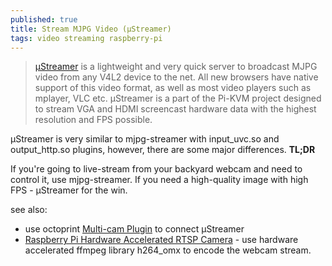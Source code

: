 ```yaml
---
published: true
title: Stream MJPG Video (µStreamer)
tags: video streaming raspberry-pi
---
```

> [µStreamer](https://github.com/pikvm/ustreamer) is a lightweight and very quick server to broadcast MJPG video from any V4L2 device to the net. All new browsers have native support of this video format, as well as most video players such as mplayer, VLC etc. µStreamer is a part of the Pi-KVM project designed to stream VGA and HDMI screencast hardware data with the highest resolution and FPS possible.

µStreamer is very similar to mjpg-streamer with input_uvc.so and output_http.so plugins, however, there are some major differences. **TL;DR**

If you're going to live-stream from your backyard webcam and need to control it, use mjpg-streamer. If you need a high-quality image with high FPS - µStreamer for the win.

see also:
- use octoprint [Multi-cam Plugin](https://plugins.octoprint.org/plugins/multicam/) to connect µStreamer 
- [Raspberry Pi Hardware Accelerated RTSP Camera](https://codecalamity.com/raspberry-pi-hardware-accelerated-h264-webcam-security-camera/) - use hardware accelerated ffmpeg library h264_omx to encode the webcam stream.
